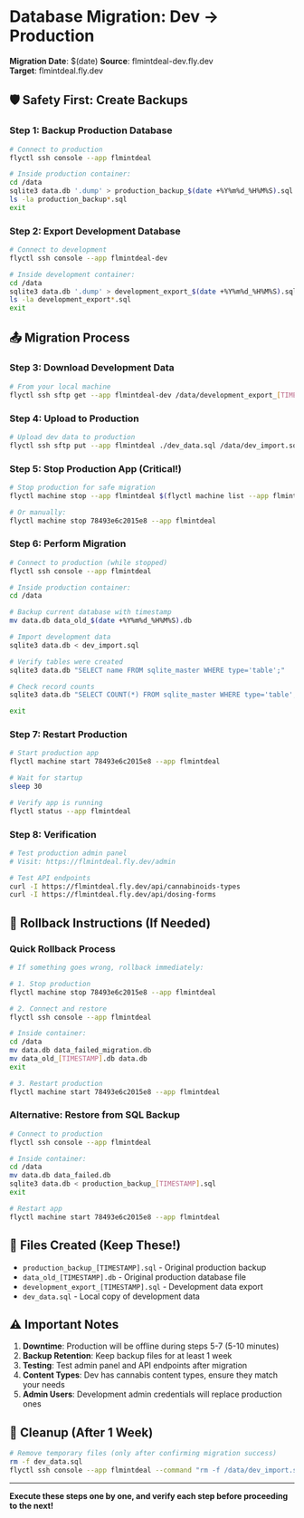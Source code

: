 # Database Migration: Dev → Production

**Migration Date**: $(date)
**Source**: flmintdeal-dev.fly.dev  
**Target**: flmintdeal.fly.dev

## 🛡️ Safety First: Create Backups

### Step 1: Backup Production Database
```bash
# Connect to production
flyctl ssh console --app flmintdeal

# Inside production container:
cd /data
sqlite3 data.db '.dump' > production_backup_$(date +%Y%m%d_%H%M%S).sql
ls -la production_backup*.sql
exit
```

### Step 2: Export Development Database  
```bash
# Connect to development
flyctl ssh console --app flmintdeal-dev

# Inside development container:
cd /data
sqlite3 data.db '.dump' > development_export_$(date +%Y%m%d_%H%M%S).sql
ls -la development_export*.sql
exit
```

## 📤 Migration Process

### Step 3: Download Development Data
```bash
# From your local machine
flyctl ssh sftp get --app flmintdeal-dev /data/development_export_[TIMESTAMP].sql ./dev_data.sql
```

### Step 4: Upload to Production
```bash
# Upload dev data to production
flyctl ssh sftp put --app flmintdeal ./dev_data.sql /data/dev_import.sql
```

### Step 5: Stop Production App (Critical!)
```bash
# Stop production for safe migration
flyctl machine stop --app flmintdeal $(flyctl machine list --app flmintdeal --json | jq -r '.[0].id')

# Or manually:
flyctl machine stop 78493e6c2015e8 --app flmintdeal
```

### Step 6: Perform Migration
```bash
# Connect to production (while stopped)
flyctl ssh console --app flmintdeal

# Inside production container:
cd /data

# Backup current database with timestamp
mv data.db data_old_$(date +%Y%m%d_%H%M%S).db

# Import development data
sqlite3 data.db < dev_import.sql

# Verify tables were created
sqlite3 data.db "SELECT name FROM sqlite_master WHERE type='table';"

# Check record counts
sqlite3 data.db "SELECT COUNT(*) FROM sqlite_master WHERE type='table';"

exit
```

### Step 7: Restart Production
```bash
# Start production app
flyctl machine start 78493e6c2015e8 --app flmintdeal

# Wait for startup
sleep 30

# Verify app is running
flyctl status --app flmintdeal
```

### Step 8: Verification
```bash
# Test production admin panel
# Visit: https://flmintdeal.fly.dev/admin

# Test API endpoints
curl -I https://flmintdeal.fly.dev/api/cannabinoids-types
curl -I https://flmintdeal.fly.dev/api/dosing-forms
```

## 🔄 Rollback Instructions (If Needed)

### Quick Rollback Process
```bash
# If something goes wrong, rollback immediately:

# 1. Stop production
flyctl machine stop 78493e6c2015e8 --app flmintdeal

# 2. Connect and restore
flyctl ssh console --app flmintdeal

# Inside container:
cd /data
mv data.db data_failed_migration.db
mv data_old_[TIMESTAMP].db data.db
exit

# 3. Restart production
flyctl machine start 78493e6c2015e8 --app flmintdeal
```

### Alternative: Restore from SQL Backup
```bash
# Connect to production
flyctl ssh console --app flmintdeal

# Inside container:
cd /data
mv data.db data_failed.db
sqlite3 data.db < production_backup_[TIMESTAMP].sql
exit

# Restart app
flyctl machine start 78493e6c2015e8 --app flmintdeal
```

## 📁 Files Created (Keep These!)

- `production_backup_[TIMESTAMP].sql` - Original production backup
- `data_old_[TIMESTAMP].db` - Original production database file
- `development_export_[TIMESTAMP].sql` - Development data export
- `dev_data.sql` - Local copy of development data

## ⚠️ Important Notes

1. **Downtime**: Production will be offline during steps 5-7 (5-10 minutes)
2. **Backup Retention**: Keep backup files for at least 1 week
3. **Testing**: Test admin panel and API endpoints after migration
4. **Content Types**: Dev has cannabis content types, ensure they match your needs
5. **Admin Users**: Development admin credentials will replace production ones

## 🧹 Cleanup (After 1 Week)
```bash
# Remove temporary files (only after confirming migration success)
rm -f dev_data.sql
flyctl ssh console --app flmintdeal --command "rm -f /data/dev_import.sql"
```

---

**Execute these steps one by one, and verify each step before proceeding to the next!**